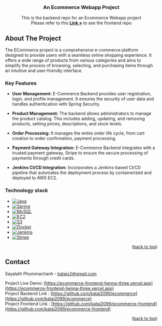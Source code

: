 <a name="readme-top" id="readme-top"></a>

<div align="center">
<h3 align="center">An Ecommerce Webapp Project</h3>
  <p align="center">
    This is the backend repo for an Ecommerce Webapp project
    <br />
    Please refer to this <a href="https://github.com/katai2099/ecommerce-frontend"><strong>Link »</strong></a> to see the frontend repo
    <br />
  </p>
</div>

<!-- ABOUT THE PROJECT -->
## About The Project

The ECommerce project is a comprehensive e-commerce platform designed to provide users with a seamless online shopping experience. It offers a wide range of products from various categories and aims to simplify the process of browsing, selecting, and purchasing items through an intuitive and user-friendly interface.


### Key Features

* <strong>User Management:</strong> E-Commerce Backend provides user registration, login, and profile management. It ensures the security of user data and handles authentication with Spring Security.

* <strong>Product Management:</strong> The backend allows administrators to manage the product catalog. This includes adding, updating, and removing products, setting prices, descriptions, and stock levels.

* <strong>Order Processing:</strong> It manages the entire order life cycle, from cart creation to order confirmation, payment processing.

* <strong>Payment Gateway Integration:</strong> E-Commerce Backend integrates with a trusted payment gateway, Stripe to ensure the secure processing of payments through credit cards.

* <strong>Jenkins CI/CD Integration:</strong> Incorporates a Jenkins-based CI/CD pipeline that automates the deployment process by containerized and deployed to AWS EC2.

### Technology stack

* [![Java][java.com]][java-url]
* [![Spring][Spring.io]][Spring-url]
* [![MySQL][MySQL.com]][MySQL-url]
* [![EC2][ec2.com]][EC2-url]
* [![S3][s3.com]][S3-url]
* [![Docker][Docker.com]][Docker-url]
* [![Jenkins][Jenkins.com]][Jenkins-url]
* [![Stripe][Stripe.com]][Stripe-url]

<p align="right">(<a href="#readme-top">back to top</a>)</p>

<!-- CONTACT -->
## Contact

Sayalath Phommachanh - kataix2@gmail.com

Project Live Demo: [https://ecommerce-frontend-henna-three.vercel.app](https://ecommerce-frontend-henna-three.vercel.app)
<br/>
Project Backend Link : [https://github.com/katai2099/ecommerce](https://github.com/katai2099/ecommerce)
<br/>
Project Frontend Link : [https://github.com/katai2099/ecommerce-frontend](https://github.com/katai2099/ecommerce-frontend)
<p align="right">(<a href="#readme-top">back to top</a>)</p>

<!-- MARKDOWN LINKS & IMAGES -->
<!-- https://www.markdownguide.org/basic-syntax/#reference-style-links -->
[Java.com]: https://img.shields.io/badge/Java-ED8B00?style=for-the-badge&logo=java&logoColor=red
[Java-url]: https://www.java.com/en/
[Spring.io]: https://img.shields.io/badge/Spring-6DB33F?style=for-the-badge&logo=spring&logoColor=white
[Spring-url]: https://spring.io/
[MySQL.com]: https://img.shields.io/badge/MySQL-2CA5E0?style=for-the-badge&logo=mysql&logoColor=white
[MySQL-url]: https://www.mysql.com/
[ec2.com]: https://img.shields.io/badge/amazon%20ec2-ED8B00?style=for-the-badge&logo=amazonec2&logoColor=white
[ec2-url]: https://aws.amazon.com/ec2
[s3.com]: https://img.shields.io/badge/Amazon%20S3-569A31?style=for-the-badge&logo=amazons3&logoColor=white
[s3-url]: https://aws.amazon.com/s3/
[Docker.com]: https://img.shields.io/badge/Docker-2CA5E0?style=for-the-badge&logo=docker&logoColor=white
[Docker-url]: https://www.docker.com/
[Jenkins.com]: https://img.shields.io/badge/Jenkins-D24939?style=for-the-badge&logo=jenkins&logoColor=black
[jenkins-url]: https://www.jenkins.io/
[Stripe.com]: https://img.shields.io/badge/Stripe-683D87?style=for-the-badge&logo=stripe&logoColor=white
[Stripe-url]: https://stripe.com/
